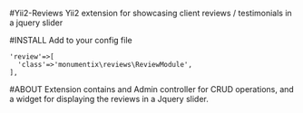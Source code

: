 #Yii2-Reviews
Yii2 extension for showcasing client reviews / testimonials in a jquery slider


#INSTALL
Add to your config file
```
'review'=>[
  'class'=>'monumentix\reviews\ReviewModule',
],
```

#ABOUT
Extension contains and Admin controller for CRUD operations, and a widget for displaying the reviews in a Jquery slider.
